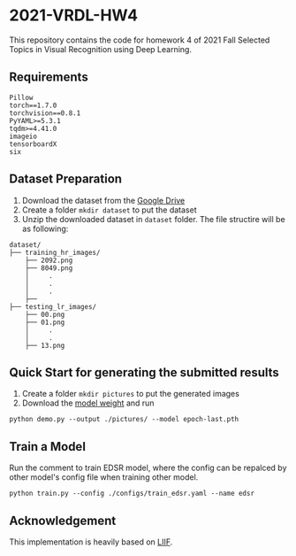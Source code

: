 # 2021-VRDL-HW4

This repository contains the code for homework 4 of 2021 Fall Selected Topics in Visual Recognition using Deep Learning.

## Requirements
```
Pillow
torch==1.7.0
torchvision==0.8.1
PyYAML>=5.3.1
tqdm>=4.41.0
imageio
tensorboardX
six
```

## Dataset Preparation
1. Download the dataset from the [Google Drive](https://drive.google.com/file/d/1GL_Rh1N-WjrvF_-YOKOyvq0zrV6TF4hb/view)
2. Create a folder `mkdir dataset` to put the dataset 
3. Unzip the downloaded dataset in `dataset` folder. The file structire will be as following:
```
dataset/
├── training_hr_images/
    ├── 2092.png
    ├── 8049.png
    │     .
    │     .
    │     .
    ├──
├── testing_lr_images/
    ├── 00.png
    ├── 01.png
    │     .
    │     .
    ├── 13.png
```

## Quick Start for generating the submitted results
1. Create a folder `mkdir pictures` to put the generated images 
2. Download the [model weight](https://drive.google.com/file/d/1zrVt7B_NM12dVmkWVcg2JskBaUsZ0-9w/view?usp=sharing) and run
```
python demo.py --output ./pictures/ --model epoch-last.pth
```

## Train a Model
Run the comment to train EDSR model, where the config can be repalced by other model's config file when training other model.
```
python train.py --config ./configs/train_edsr.yaml --name edsr
```

## Acknowledgement
This implementation is heavily based on [LIIF](https://github.com/yinboc/liif).
